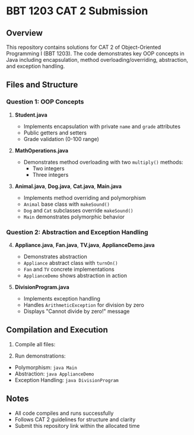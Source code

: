 # BBT 1203 CAT 2 Submission

## Overview
This repository contains solutions for CAT 2 of Object-Oriented Programming I (BBT 1203). The code demonstrates key OOP concepts in Java including encapsulation, method overloading/overriding, abstraction, and exception handling.

## Files and Structure

### Question 1: OOP Concepts
1. **Student.java**
   - Implements encapsulation with private `name` and `grade` attributes
   - Public getters and setters
   - Grade validation (0-100 range)

2. **MathOperations.java**
   - Demonstrates method overloading with two `multiply()` methods:
     - Two integers
     - Three integers

3. **Animal.java**, **Dog.java**, **Cat.java**, **Main.java**
   - Implements method overriding and polymorphism
   - `Animal` base class with `makeSound()`
   - `Dog` and `Cat` subclasses override `makeSound()`
   - `Main` demonstrates polymorphic behavior

### Question 2: Abstraction and Exception Handling
4. **Appliance.java**, **Fan.java**, **TV.java**, **ApplianceDemo.java**
   - Demonstrates abstraction
   - `Appliance` abstract class with `turnOn()`
   - `Fan` and `TV` concrete implementations
   - `ApplianceDemo` shows abstraction in action

5. **DivisionProgram.java**
   - Implements exception handling
   - Handles `ArithmeticException` for division by zero
   - Displays "Cannot divide by zero!" message

## Compilation and Execution
1. Compile all files:

2. Run demonstrations:
- Polymorphism: `java Main`
- Abstraction: `java ApplianceDemo`
- Exception Handling: `java DivisionProgram`

## Notes
- All code compiles and runs successfully
- Follows CAT 2 guidelines for structure and clarity
- Submit this repository link within the allocated time
